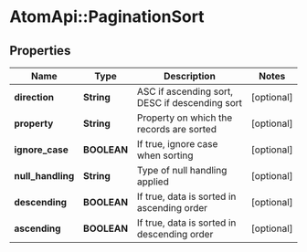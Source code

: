 # AtomApi::PaginationSort

## Properties
Name | Type | Description | Notes
------------ | ------------- | ------------- | -------------
**direction** | **String** | ASC if ascending sort, DESC if descending sort | [optional] 
**property** | **String** | Property on which the records are sorted | [optional] 
**ignore_case** | **BOOLEAN** | If true, ignore case when sorting | [optional] 
**null_handling** | **String** | Type of null handling applied | [optional] 
**descending** | **BOOLEAN** | If true, data is sorted in ascending order | [optional] 
**ascending** | **BOOLEAN** | If true, data is sorted in descending order | [optional] 


